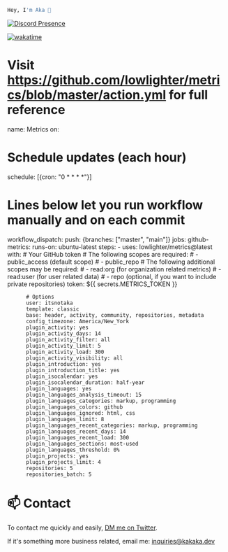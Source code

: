 ```bash
Hey, I'm Aka 👋
```
[![Discord Presence](https://lanyard-profile-readme.vercel.app/api/365733917090906113)](https://discord.com/users/365733917090906113)

[![wakatime](https://wakatime.com/badge/user/86365d17-8c9f-4063-8547-f42d617ca55b.svg)](https://wakatime.com/@86365d17-8c9f-4063-8547-f42d617ca55b)

# Visit https://github.com/lowlighter/metrics/blob/master/action.yml for full reference
name: Metrics
on:
  # Schedule updates (each hour)
  schedule: [{cron: "0 * * * *"}]
  # Lines below let you run workflow manually and on each commit
  workflow_dispatch:
  push: {branches: ["master", "main"]}
jobs:
  github-metrics:
    runs-on: ubuntu-latest
    steps:
      - uses: lowlighter/metrics@latest
        with:
          # Your GitHub token
          # The following scopes are required:
          #  - public_access (default scope)
          #  - public_repo
          # The following additional scopes may be required:
          #  - read:org  (for organization related metrics)
          #  - read:user (for user related data)
          #  - repo      (optional, if you want to include private repositories)
          token: ${{ secrets.METRICS_TOKEN }}

          # Options
          user: itsnotaka
          template: classic
          base: header, activity, community, repositories, metadata
          config_timezone: America/New_York
          plugin_activity: yes
          plugin_activity_days: 14
          plugin_activity_filter: all
          plugin_activity_limit: 5
          plugin_activity_load: 300
          plugin_activity_visibility: all
          plugin_introduction: yes
          plugin_introduction_title: yes
          plugin_isocalendar: yes
          plugin_isocalendar_duration: half-year
          plugin_languages: yes
          plugin_languages_analysis_timeout: 15
          plugin_languages_categories: markup, programming
          plugin_languages_colors: github
          plugin_languages_ignored: html, css
          plugin_languages_limit: 8
          plugin_languages_recent_categories: markup, programming
          plugin_languages_recent_days: 14
          plugin_languages_recent_load: 300
          plugin_languages_sections: most-used
          plugin_languages_threshold: 0%
          plugin_projects: yes
          plugin_projects_limit: 4
          repositories: 5
          repositories_batch: 5
          
# 📫 Contact
To contact me quickly and easily, [DM me on Twitter](https://twitter.com/gem8160).

If it's something more business related, email me: inquiries@kakaka.dev
